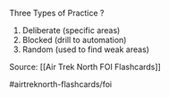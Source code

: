 Three Types of Practice
?
1. Deliberate (specific areas)
2. Blocked (drill to automation)
3. Random (used to find weak areas)
<!--SR:!2022-09-30,1,190-->

Source: [[Air Trek North FOI Flashcards]]

#airtreknorth-flashcards/foi